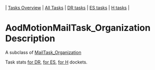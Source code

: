 | [Tasks Overview](../tasks-overview.md) | [All Tasks](../alltasks.md) | [DR tasks](../docket-DR/tasklist.md) | [ES tasks](../docket-ES/tasklist.md) | [H tasks](../docket-H/tasklist.md) |

# AodMotionMailTask_Organization Description

A subclass of [MailTask_Organization](MailTask_Organization.md)

Task stats [for DR](../docket-DR/AodMotionMailTask_Organization.md), [for ES](../docket-ES/AodMotionMailTask_Organization.md), [for H](../docket-H/AodMotionMailTask_Organization.md) dockets.

